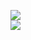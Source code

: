 [![](https://img.shields.io/badge/Made%20With-Github%20Spray-lightgrey.svg?style=for-the-badge&logo=github)](https://github.com/Annihil/github-spray#16690)  
[![](https://i.imgur.com/2DrTn0Z.gif)](https://github.com/Annihil/github-spray)